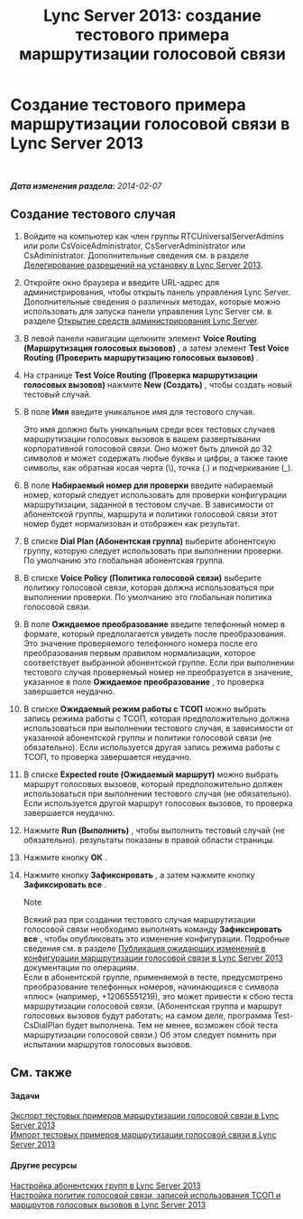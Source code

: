 ﻿---
title: 'Lync Server 2013: создание тестового примера маршрутизации голосовой связи'
TOCTitle: Создание тестового примера маршрутизации голосовой связи
ms:assetid: 43a07a5b-2f20-462a-81e5-d628c18391e0
ms:mtpsurl: https://technet.microsoft.com/ru-ru/library/Gg425935(v=OCS.15)
ms:contentKeyID: 49309602
ms.date: 05/19/2016
mtps_version: v=OCS.15
ms.translationtype: HT
---

# Создание тестового примера маршрутизации голосовой связи в Lync Server 2013

 

_**Дата изменения раздела:** 2014-02-07_

## Создание тестового случая

1.  Войдите на компьютер как член группы RTCUniversalServerAdmins или роли CsVoiceAdministrator, CsServerAdministrator или CsAdministrator. Дополнительные сведения см. в разделе [Делегирование разрешений на установку в Lync Server 2013](lync-server-2013-delegate-setup-permissions.md).

2.  Откройте окно браузера и введите URL-адрес для администрирования, чтобы открыть панель управления Lync Server. Дополнительные сведения о различных методах, которые можно использовать для запуска панели управления Lync Server см. в разделе [Открытие средств администрирования Lync Server](lync-server-2013-open-lync-server-administrative-tools.md).

3.  В левой панели навигации щелкните элемент **Voice Routing (Маршрутизация голосовых вызовов)** , а затем элемент **Test Voice Routing (Проверить маршрутизацию голосовых вызовов)** .

4.  На странице **Test Voice Routing (Проверка маршрутизации голосовых вызовов)** нажмите **New (Создать)** , чтобы создать новый тестовый случай.

5.  В поле **Имя** введите уникальное имя для тестового случая.
    
    Это имя должно быть уникальным среди всех тестовых случаев маршрутизации голосовых вызовов в вашем развертывании корпоративной голосовой связи. Оно может быть длиной до 32 символов и может содержать любые буквы и цифры, а также такие символы, как обратная косая черта (\\), точка (.) и подчеркивание (\_).

6.  В поле **Набираемый номер для проверки** введите набираемый номер, который следует использовать для проверки конфигурации маршрутизации, заданной в тестовом случае. В зависимости от абонентской группы, маршрута и политики голосовой связи этот номер будет нормализован и отображен как результат.

7.  В списке **Dial Plan (Абонентская группа)** выберите абонентскую группу, которую следует использовать при выполнении проверки. По умолчанию это глобальная абонентская группа.

8.  В списке **Voice Policy (Политика голосовой связи)** выберите политику голосовой связи, которая должна использоваться при выполнении проверки. По умолчанию это глобальная политика голосовой связи.

9.  В поле **Ожидаемое преобразование** введите телефонный номер в формате, который предполагается увидеть после преобразования. Это значение проверяемого телефонного номера после его преобразования первым правилом нормализации, которое соответствует выбранной абонентской группе. Если при выполнении тестового случая проверяемый номер не преобразуется в значение, указанное в поле **Ожидаемое преобразование** , то проверка завершается неудачно.

10. В списке **Ожидаемый режим работы с ТСОП** можно выбрать запись режима работы с ТСОП, которая предположительно должна использоваться при выполнении тестового случая, в зависимости от указанной абонентской группы и политики голосовой связи (не обязательно). Если используется другая запись режима работы с ТСОП, то проверка завершается неудачно.

11. В списке **Expected route (Ожидаемый маршрут)** можно выбрать маршрут голосовых вызовов, который предположительно должен использоваться при выполнении тестового случая (не обязательно). Если используется другой маршрут голосовых вызовов, то проверка завершается неудачно.

12. Нажмите **Run (Выполнить)** , чтобы выполнить тестовый случай (не обязательно). результаты показаны в правой области страницы.

13. Нажмите кнопку **ОК** .

14. Нажмите кнопку **Зафиксировать** , а затем нажмите кнопку **Зафиксировать все** .
    
    > [!note]  
    > Всякий раз при создании тестового случая маршрутизации голосовой связи необходимо выполнять команду <strong>Зафиксировать все</strong> , чтобы опубликовать это изменение конфигурации. Подробные сведения см. в разделе <a href="lync-server-2013-publish-pending-changes-to-the-voice-routing-configuration.md">Публикация ожидающих изменений в конфигурации маршрутизации голосовой связи в Lync Server 2013</a> документации по операциям.    
    Если в абонентской группе, применяемой в тесте, предусмотрено преобразование телефонных номеров, начинающихся с символа «плюс» (например, +12065551219), это может привести к сбою теста маршрутизации голосовой связи. (Абонентская группа и маршрут голосовых вызовов будут работать; на самом деле, программа Test-CsDialPlan будет выполнена. Тем не менее, возможен сбой теста маршрутизации голосовой связи.) Об этом следует помнить при испытании маршрутов голосовых вызовов.

## См. также

#### Задачи

[Экспорт тестовых примеров маршрутизации голосовой связи в Lync Server 2013](lync-server-2013-export-voice-routing-test-cases.md)  
[Импорт тестовых примеров маршрутизации голосовой связи в Lync Server 2013](lync-server-2013-import-voice-routing-test-cases.md)  

#### Другие ресурсы

[Настройка абонентских групп в Lync Server 2013](lync-server-2013-configuring-dial-plans.md)  
[Настройка политик голосовой связи, записей использования ТСОП и маршрутов голосовых вызовов в Lync Server 2013](lync-server-2013-configuring-voice-policies-pstn-usage-records-and-voice-routes.md)

